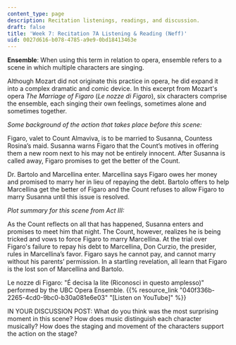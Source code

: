 ```yaml
---
content_type: page
description: Recitation listenings, readings, and discussion.
draft: false
title: 'Week 7: Recitation 7A Listening & Reading (Neff)'
uid: 0027d616-b078-4785-a9e9-0bd18413463e
---
```

**Ensemble**: When using this term in relation to opera, ensemble refers to a scene in which multiple characters are singing.

Although Mozart did not originate this practice in opera, he did expand it into a complex dramatic and comic device. In this excerpt from Mozart's opera *The Marriage of Figaro* (*Le nozze di Figaro*), six characters comprise the ensemble, each singing their own feelings, sometimes alone and sometimes together. 

*Some background of the action that takes place before this scene:*

Figaro, valet to Count Almaviva, is to be married to Susanna, Countess Rosina’s maid. Susanna warns Figaro that the Count’s motives in offering them a new room next to his may not be entirely innocent. After Susanna is called away, Figaro promises to get the better of the Count.

Dr. Bartolo and Marcellina enter. Marcellina says Figaro owes her money and promised to marry her in lieu of repaying the debt. Bartolo offers to help Marcellina get the better of Figaro and the Count refuses to allow Figaro to marry Susanna until this issue is resolved.

*Plot summary for this scene from Act III:*

As the Count reflects on all that has happened, Susanna enters and promises to meet him that night. The Count, however, realizes he is being tricked and vows to force Figaro to marry Marcellina. At the trial over Figaro's failure to repay his debt to Marcellina, Don Curzio, the presider, rules in Marcellina’s favor. Figaro says he cannot pay, and cannot marry without his parents’ permission. In a startling revelation, all learn that Figaro is the lost son of Marcellina and Bartolo.

Le nozze di Figaro: "É decisa la lite (Riconosci in questo amplesso)" performed by the UBC Opera Ensemble. {{% resource_link "040f336b-2265-4cd0-9bc0-b30a081e6e03" "[Listen on YouTube]" %}} 

IN YOUR DISCUSSION POST: What do you think was the most surprising moment in this scene? How does music distinguish each character musically? How does the staging and movement of the characters support the action on the stage?